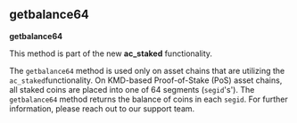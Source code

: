 ## getbalance64

**getbalance64**

This method is part of the new **ac_staked** functionality.

The `getbalance64` method is used only on asset chains that are utilizing the `ac_staked`functionality. On KMD-based Proof-of-Stake (PoS) asset chains, all staked coins are placed into one of 64 segments (`segid`'s'). The `getbalance64` method returns the balance of coins in each `segid`. For further information, please reach out to our support team.

